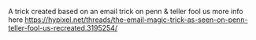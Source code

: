 A trick created based on an email trick on penn & teller fool us 
more info here https://hypixel.net/threads/the-email-magic-trick-as-seen-on-penn-teller-fool-us-recreated.3195254/
